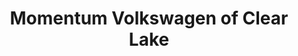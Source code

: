 ---
title: "Momentum Volkswagen of Clear Lake"
url: /houston/momentum-volkswagen-of-clear-lake/
shop: car
---
